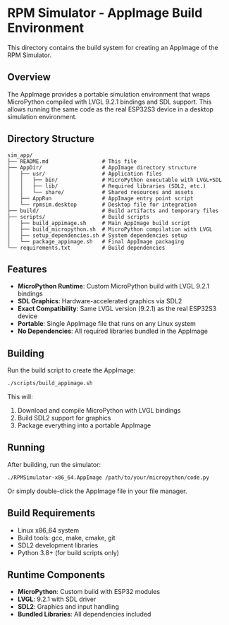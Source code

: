 # RPM Simulator - AppImage Build Environment

This directory contains the build system for creating an AppImage of the RPM Simulator.

## Overview

The AppImage provides a portable simulation environment that wraps MicroPython compiled with LVGL 9.2.1 bindings and SDL support. This allows running the same code as the real ESP32S3 device in a desktop simulation environment.

## Directory Structure

```
sim_app/
├── README.md                 # This file
├── AppDir/                   # AppImage directory structure
│   ├── usr/                  # Application files
│   │   ├── bin/              # MicroPython executable with LVGL+SDL
│   │   ├── lib/              # Required libraries (SDL2, etc.)
│   │   └── share/            # Shared resources and assets
│   ├── AppRun                # AppImage entry point script
│   └── rpmsim.desktop        # Desktop file for integration
├── build/                    # Build artifacts and temporary files
├── scripts/                  # Build scripts
│   ├── build_appimage.sh     # Main AppImage build script
│   ├── build_micropython.sh  # MicroPython compilation with LVGL
│   ├── setup_dependencies.sh # System dependencies setup
│   └── package_appimage.sh   # Final AppImage packaging
└── requirements.txt          # Build dependencies
```

## Features

- **MicroPython Runtime**: Custom MicroPython build with LVGL 9.2.1 bindings
- **SDL Graphics**: Hardware-accelerated graphics via SDL2
- **Exact Compatibility**: Same LVGL version (9.2.1) as the real ESP32S3 device
- **Portable**: Single AppImage file that runs on any Linux system
- **No Dependencies**: All required libraries bundled in the AppImage

## Building

Run the build script to create the AppImage:

```bash
./scripts/build_appimage.sh
```

This will:
1. Download and compile MicroPython with LVGL bindings
2. Build SDL2 support for graphics
3. Package everything into a portable AppImage

## Running

After building, run the simulator:

```bash
./RPMSimulator-x86_64.AppImage /path/to/your/micropython/code.py
```

Or simply double-click the AppImage file in your file manager.

## Build Requirements

- Linux x86_64 system
- Build tools: gcc, make, cmake, git
- SDL2 development libraries
- Python 3.8+ (for build scripts only)

## Runtime Components

- **MicroPython**: Custom build with ESP32 modules
- **LVGL**: 9.2.1 with SDL driver
- **SDL2**: Graphics and input handling
- **Bundled Libraries**: All dependencies included

